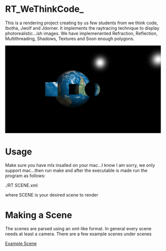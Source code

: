 # RT_WeThinkCode_

This is a rendering project creating by us few students from we think code, Ibotha, Jwolf and Jdorner. It implements the raytracing technique to display photorealistic...ish images. We have implemenented Refraction, Reflection, Multithreading, Shadows, Textures and Soon enough polygons.

![Heller?](https://github.com/WolfenGames/RT_WeThinkCode_/blob/master/Screen%20Shots/Celestial%20crystal%20ball.jpg)


# Usage

Make sure you have mlx insalled on your mac...I know I am sorry, we only support mac...then run make and after the executable is made run the program as follows:

./RT SCENE.xml

where SCENE is your desired scene to render

# Making a Scene

The scenes are parsed using an xml-like format. In general every scene needs at least a camera. There are a few example scenes under scenes

[Example Scene](https://github.com/WolfenGames/RT_WeThinkCode_/blob/master/scenes/light.xml)
